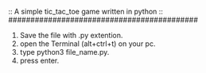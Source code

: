 :: A simple tic_tac_toe game written in python ::
   ###########################################

1. Save the file with .py extention.
2. open the Terminal (alt+ctrl+t) on your pc.
3. type python3 file_name.py.
4. press enter.
